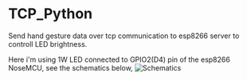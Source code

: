 # TCP_Python
Send hand gesture data over tcp communication to esp8266 server to controll LED brightness.

Here i'm using 1W LED connected to GPIO2(D4) pin of the esp8266 NoseMCU, see the schematics below,
![Schematics](https://user-images.githubusercontent.com/35668660/129095362-c1b774fa-2c3f-48f0-be8b-40d8d51c4dc4.PNG)


